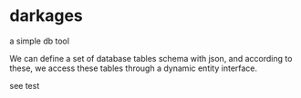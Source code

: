 # darkages
a simple db tool

We can define a set of database tables schema with json, and according to these, we access these tables through a dynamic entity interface. 

see test